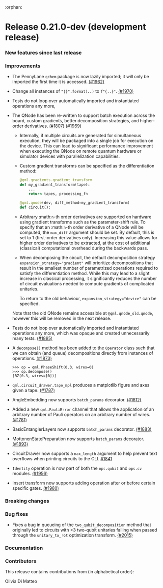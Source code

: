 :orphan:

# Release 0.21.0-dev (development release)

<h3>New features since last release</h3>

<h3>Improvements</h3>

* The PennyLane `qchem` package is now lazily imported; it will only be imported
  the first time it is accessed.
  [(#1962)](https://github.com/PennyLaneAI/pennylane/pull/1962)

* Change all instances of `"{}".format(..)` to `f"{..}"`.
  [(#1970)](https://github.com/PennyLaneAI/pennylane/pull/1970)

* Tests do not loop over automatically imported and instantiated operations any more,

* The QNode has been re-written to support batch execution across the board,
  custom gradients, better decomposition strategies, and higher-order derivatives.
  [(#1807)](https://github.com/PennyLaneAI/pennylane/pull/1807)
  [(#1969)](https://github.com/PennyLaneAI/pennylane/pull/1969)

  - Internally, if multiple circuits are generated for simultaneous execution, they
    will be packaged into a single job for execution on the device. This can lead to
    significant performance improvement when executing the QNode on remote
    quantum hardware or simulator devices with parallelization capabilities.

  - Custom gradient transforms can be specified as the differentiation method:

    ```python
    @qml.gradients.gradient_transform
    def my_gradient_transform(tape):
        ...
        return tapes, processing_fn

    @qml.qnode(dev, diff_method=my_gradient_transform)
    def circuit():
    ```

  - Arbitrary :math:`n`-th order derivatives are supported on hardware using gradient transforms
    such as the parameter-shift rule. To specify that an :math:`n`-th order derivative of a QNode
    will be computed, the `max_diff` argument should be set. By default, this is set to 1
    (first-order derivatives only). Increasing this value allows for higher order derivatives to be
    extracted, at the cost of additional (classical) computational overhead during the backwards
    pass.

  - When decomposing the circuit, the default decomposition strategy `expansion_strategy="gradient"`
    will prioritize decompositions that result in the smallest number of parametrized operations
    required to satisfy the differentiation method. While this may lead to a slight increase in
    classical processing, it significantly reduces the number of circuit evaluations needed to
    compute gradients of complicated unitaries.

    To return to the old behaviour, `expansion_strategy="device"` can be specified.

  Note that the old QNode remains accessible at `@qml.qnode_old.qnode`, however this will
  be removed in the next release.

* Tests do not loop over automatically imported and instantiated operations any more,
  which was opaque and created unnecessarily many tests.
  [(#1895)](https://github.com/PennyLaneAI/pennylane/pull/1895)

* A `decompose()` method has been added to the `Operator` class such that we can
  obtain (and queue) decompositions directly from instances of operations.
  [(#1873)](https://github.com/PennyLaneAI/pennylane/pull/1873)

  ```pycon
  >>> op = qml.PhaseShift(0.3, wires=0)
  >>> op.decompose()
  [RZ(0.3, wires=[0])]
  ```

* ``qml.circuit_drawer.tape_mpl`` produces a matplotlib figure and axes given a tape.
  [(#1787)](https://github.com/PennyLaneAI/pennylane/pull/1787)

* AngleEmbedding now supports `batch_params` decorator. [(#1812)](https://github.com/PennyLaneAI/pennylane/pull/1812)

* Added a new `qml.PauliError` channel that allows the application of an arbitrary number of Pauli operators on an arbitrary number of wires.
  [(#1781)](https://github.com/PennyLaneAI/pennylane/pull/1781)

* BasicEntanglerLayers now supports `batch_params` decorator. [(#1883)](https://github.com/PennyLaneAI/pennylane/pull/1883)

* MottonenStatePreparation now supports `batch_params` decorator. [(#1893)](https://github.com/PennyLaneAI/pennylane/pull/1893)

* CircuitDrawer now supports a `max_length` argument to help prevent text overflows when printing circuits to the CLI. [#1841](https://github.com/PennyLaneAI/pennylane/pull/1841)

* `Identity` operation is now part of both the `ops.qubit` and `ops.cv` modules.
   [(#1956)](https://github.com/PennyLaneAI/pennylane/pull/1956)

* Insert transform now supports adding operation after or before certain specific gates.
  [(#1980)](https://github.com/PennyLaneAI/pennylane/pull/1980)


<h3>Breaking changes</h3>

<h3>Bug fixes</h3>

* Fixes a bug in queueing of the `two_qubit_decomposition` method that
  originally led to circuits with >3 two-qubit unitaries failing when passed
  through the `unitary_to_rot` optimization transform.
  [(#2015)](https://github.com/PennyLaneAI/pennylane/pull/2015)

<h3>Documentation</h3>

<h3>Contributors</h3>

This release contains contributions from (in alphabetical order):

Olivia Di Matteo